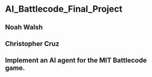 # AI_Battlecode_Final_Project
## Noah Walsh
## Christopher Cruz
## Implement an AI agent for the MIT Battlecode game.

